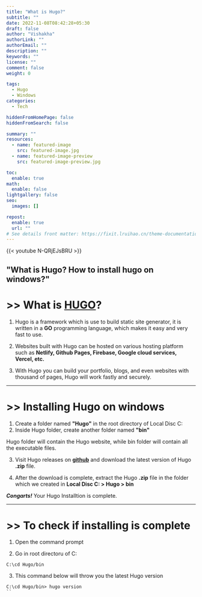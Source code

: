 ```yaml
---
title: "What is Hugo?"
subtitle: ""
date: 2022-11-08T08:42:28+05:30
draft: false
author: "Vishakha"
authorLink: ""
authorEmail: ""
description: ""
keywords: ""
license: ""
comment: false
weight: 0

tags:
  - Hugo
  - Windows
categories:
  - Tech

hiddenFromHomePage: false
hiddenFromSearch: false

summary: ""
resources:
  - name: featured-image
    src: featured-image.jpg
  - name: featured-image-preview
    src: featured-image-preview.jpg

toc:
  enable: true
math:
  enable: false
lightgallery: false
seo:
  images: []

repost:
  enable: true
  url: ""
# See details front matter: https://fixit.lruihao.cn/theme-documentation-content/#front-matter
---
```


{{< youtube N-QRjEJsBRU >}}

## "What is Hugo? How to install hugo on windows?"

<!--more-->

# >> What is [HUGO](https://gohugo.io/)?

1. Hugo is a framework which is use to build static site generator, it is written in a **GO** programming language, which makes it easy and very fast to use.

2. Websites built with Hugo can be hosted on various hosting platform such as **Netlify, Github Pages, Firebase, Google cloud services, Vercel, etc.**

3. With Hugo you can build your portfolio, blogs, and even websites with thousand of pages, Hugo will work fastly and securely.

---

# >> Installing Hugo on windows

1. Create a folder named **"Hugo"** in the root directory of Local Disc C:
2. Inside Hugo folder, create another folder named **"bin"**

Hugo folder will contain the Hugo website, while bin folder will contain all the executable files.

3. Visit Hugo releases on [**github**](https://github.com/gohugoio/hugo/releases) and download the latest version of Hugo **.zip** file.

4. After the download is complete, extract the Hugo **.zip** file in the folder which we created in **Local Disc C: > Hugo > bin**

**_Congarts!_** Your Hugo Installtion is complete.

---

# >> To check if installing is complete

1. Open the command prompt

2. Go in root directoru of C:

```
C:\cd Hugo/bin
```

3. This command below will throw you the latest Hugo version

```
C:\cd Hugo/bin> hugo version
``
```

